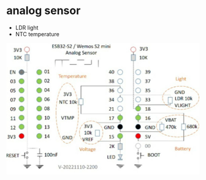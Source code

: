 # analog sensor

* LDR light
* NTC temperature

![](https://raw.githubusercontent.com/iotool/microcontroller/main/wemos-s2-mini/project/circuitpython/analogsensor/wemos-s2-mini-sensor-addon-pinout.jpg)
